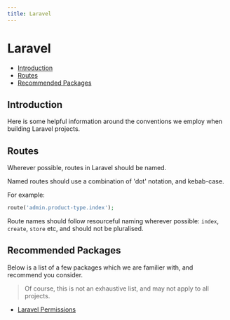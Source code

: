 ```yaml
---
title: Laravel
---
```

# Laravel

- [Introduction](#introduction)
- [Routes](#routes)
- [Recommended Packages](#packages)

<a name="introduction"></a>
## Introduction
Here is some helpful information around the conventions we employ when building Laravel projects.


<a name="routes"></a>
## Routes

Wherever possible, routes in Laravel should be named.

Named routes should use a combination of 'dot' notation, and kebab-case.

For example:

```php
route('admin.product-type.index');
```

Route names should follow resourceful naming wherever possible: `index`, `create`, `store` etc, and should not be pluralised.


<a name="packages"></a>
## Recommended Packages

Below is a list of a few packages which we are familier with, and recommend you consider.

> Of course, this is not an exhaustive list, and may not apply to all projects.

- [Laravel Permissions](https://github.com/spatie/laravel-permission)